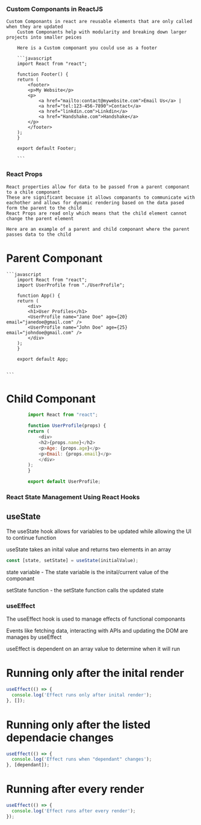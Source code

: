 
### Custom Componants in ReactJS
    Custom Componants in react are reusable elements that are only called when they are updated 
        Custom Componants help with modularity and breaking down larger projects into smaller peices

        Here is a Custom componant you could use as a footer

        ```javascript
        import React from "react";

        function Footer() {
        return (
            <footer>
            <p>My Website</p>
            <p>
                <a href="mailto:contact@mywebsite.com">Email Us</a> | 
                <a href="tel:123-456-7890">Contact</a>
                <a href="linkdin.com">Linkdin</a>
                <a href="Handshake.com">Handshake</a>
            </p>
            </footer>
        );
        }

        export default Footer;

        ```

### React Props
    React properties allow for data to be passed from a parent componant to a chile componant
    These are significant becuase it allows companants to communicate with eachother and allows for dynamic rendering based on the data pased form the parent to the child
    React Props are read only which means that the child element cannot change the parent element 

    Here are an example of a parent and child componant where the parent passes data to the child
# Parent Componant 
    ```javascript 
        import React from "react";
        import UserProfile from "./UserProfile";

        function App() {
        return (
            <div>
            <h1>User Profiles</h1>
            <UserProfile name="Jane Doe" age={20} email="janedoe@gmail.com" />
            <UserProfile name="John Doe" age={25} email="johndoe@gmail.com" />
            </div>
        );
        }

        export default App;

    
    ```
# Child Componant

```js
        import React from "react";

        function UserProfile(props) {
        return (
            <div>
            <h2>{props.name}</h2>
            <p>Age: {props.age}</p>
            <p>Email: {props.email}</p>
            </div>
        );
        }

        export default UserProfile;


```


### React State Management Using React Hooks 
## useState
The useState hook allows for variables to be updated while allowing the UI to continue function

useState takes an inital value and returns two elements in an array

```js
const [state, setState] = useState(initialValue);
```

state variable - The state variable is the inital/current value of the componant

setState function - the setState function calls the updated state


### useEffect
The useEffect hook is used to manage effects of functional componants 

Events like fetching data, interacting with APIs and updating the DOM are manages by useEffect

useEffect is dependent on an array value to determine when it will run

# Running only after the inital render

```js
useEffect(() => {
  console.log('Effect runs only after inital render');
}, []);

```

# Running only after the listed dependacie changes

```js
useEffect(() => {
  console.log('Effect runs when "dependant" changes');
}, [dependant]);

```

# Running after every render

```js 
useEffect(() => {
  console.log('Effect runs after every render');
});

```